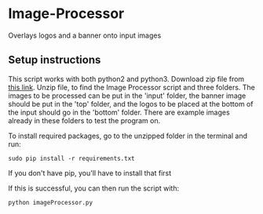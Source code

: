 # Image-Processor
Overlays logos and a banner onto input images

## Setup instructions
This script works with both python2 and python3.
Download zip file from [this link](https://github.com/jezgillen/Image-Processor/archive/mac.zip "Image Processor.zip"). 
Unzip file, to find the Image Processor script and three folders.
The images to be processed can be put in the 'input' folder, 
the banner image should be put in the 'top' folder, 
and the logos to be placed at the bottom of the input should go in the 'bottom' folder.
There are example images already in these folders to test the program on.

To install required packages, go to the unzipped folder in the terminal and run:

```sudo pip install -r requirements.txt```

If you don't have pip, you'll have to install that first

If this is successful, you can then run the script with:

```python imageProcessor.py```

